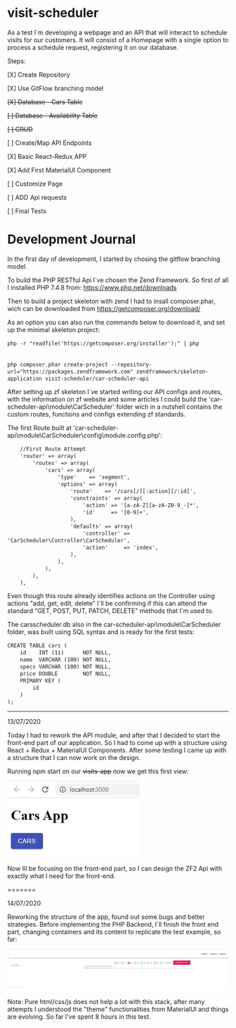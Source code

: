 # visit-scheduler

As a test I`m developing a webpage and an API that will interact to schedule visits for our customers. It will consist of a Homepage with a single option to process a schedule request, registering it on our database.

Steps:

[X] Create Repository

[X] Use GitFlow branching model

~~[X] Database - Cars Table~~

~~[ ] Database - Availability Table~~

~~[ ] CRUD~~

[ ] Create/Map API Endpoints

[X] Basic React-Redux APP

[X] Add First MaterialUI Component

[ ] Customize Page

[ ] ADD Api requests

[ ] Final Tests


# Development Journal

In the first day of development, I started by chosing the gitflow branching model.

To build the PHP RESTful Api I`ve chosen the Zend Framework. So first of all I installed PHP 7.4.8 from: https://www.php.net/downloads

Then to build a project skeleton with zend I had to insall composer.phar, wich can be downloaded from https://getcomposer.org/download/ 

As an option you can also run the commands below to download it, and set up the minimal skeleton project:

```
php -r "readfile('https://getcomposer.org/installer');" | php


php composer.phar create-project --repository-url="https://packages.zendframework.com" zendframework/skeleton-application visit-scheduler/car-scheduler-api

```

After setting up zf skeleton I`ve started writing our API configs and routes, with the information on zf website and some articles I could build the 'car-scheduler-api\module\CarScheduler' folder wich in a nutshell contains the custom routes, functions and configs extending zf standards.

The first Route built at 'car-scheduler-api\module\CarScheduler\config\module.config.php':

```
    //First Route Attempt
    'router' => array(
        'routes' => array(
            'cars' => array(
                'type'    => 'segment',
                'options' => array(
                    'route'    => '/cars[/][:action][/:id]',
                    'constraints' => array(
                        'action' => '[a-zA-Z][a-zA-Z0-9_-]*',
                        'id'     => '[0-9]+',
                    ),
                    'defaults' => array(
                        'controller' => 'CarScheduler\Controller\CarScheduler',
                        'action'     => 'index',
                    ),
                ),
            ),
        ),
    ),
```

Even though this route already identifies actions on the Controller using actions "add, get, edit, delete" I`ll be confirming if this can attend the standard "GET, POST, PUT, PATCH, DELETE" methods that I'm used to.

The carsscheduler.db also in the car-scheduler-api\module\CarScheduler folder, was built using SQL syntax and is ready for the first tests:
```
CREATE TABLE cars (
    id    INT (11)      NOT NULL,
    name  VARCHAR (100) NOT NULL,
    specs VARCHAR (100) NOT NULL,
    price DOUBLE        NOT NULL,
    PRIMARY KEY (
        id
    )
);
```

---

13/07/2020

Today I had to rework the API module, and after that I decided to start the front-end part of our application. So I had to come up with a structure using React + Redux + MaterialUI Components. After some testing I came up with a structure that I can now work on the design.

Running npm start on our ~~visits-app~~ now we get this first view:

![Screenshot](./journal/first_view.jpg)

Now Ill be focusing on the front-end part, so I can design the ZF2 Api with exactly what I need for the front-end.

=======

14/07/2020

Reworking the structure of the app, found out some bugs and better strategies. Before implementing the PHP Backend, I`ll finish the front end part, changing containers and its content to replicate the test example, so far:

![Screenshot](./journal/app_progress.jpg)

Note: Pure html/css/js does not help a lot with this stack, after many attempts I understood the "theme" functionalities from MaterialUI and things are evolving. So far I've spent 8 hours in this test.